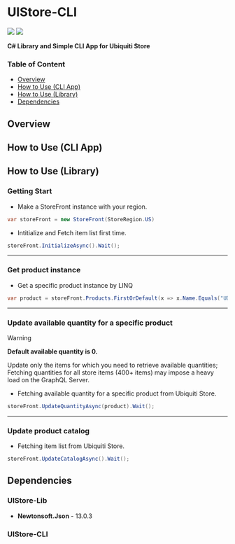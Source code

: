 # UIStore-CLI
<img src="https://img.shields.io/badge/.NET-512BD4?style=for-the-badge&logo=dotnet&logoColor=white"> <img src="https://img.shields.io/badge/UniFi-0559C9?style=for-the-badge&logo=ubiquiti&logoColor=white">

**C# Library and Simple CLI App for Ubiquiti Store**

### Table of Content
- [Overview](#overview)
- [How to Use (CLI App)](#how-to-use-cli-app)
- [How to Use (Library)](#how-to-use-library)
- [Dependencies](#dependencies)

## Overview

## How to Use (CLI App)

## How to Use (Library)
### Getting Start
- Make a StoreFront instance with your region.
```csharp
var storeFront = new StoreFront(StoreRegion.US)
```

- Intitialize and Fetch item list first time.
```csharp
storeFront.InitializeAsync().Wait();
```
- - -
### Get product instance
- Get a specific product instance by LINQ
```csharp
var product = storeFront.Products.FirstOrDefault(x => x.Name.Equals("UDM-Pro"));
```
- - -
### Update available quantity for a specific product
> [!WARNING]
> **Default available quantity is 0.**
> 
> Update only the items for which you need to retrieve available quantities; Fetching quantities for all store items (400+ items) may impose a heavy load on the GraphQL Server.

- Fetching available quantity for a specific product from Ubiquiti Store.
```csharp
storeFront.UpdateQuantityAsync(product).Wait();
```
- - -
### Update product catalog
- Fetching item list from Ubiquiti Store.
```csharp
storeFront.UpdateCatalogAsync().Wait();
```

## Dependencies
### UIStore-Lib
- **Newtonsoft.Json** - 13.0.3

### UIStore-CLI

